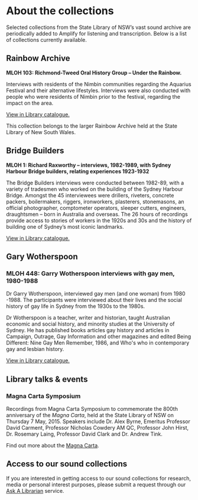# About the collections

Selected collections from the State Library of NSW’s vast sound archive are periodically added to Amplify for listening and transcription. Below is a list of collections currently available.

## Rainbow Archive

**MLOH 103: Richmond-Tweed Oral History Group – Under the Rainbow.**

Interviews with residents of the Nimbin communities regarding the Aquarius Festival and their alternative lifestyles. Interviews were also conducted with people who were residents of Nimbin prior to the festival, regarding the impact on the area.

[View in Library catalogue.](http://archival.sl.nsw.gov.au/Details/archive/110317356)

This collection belongs to the larger Rainbow Archive held at the State Library of New South Wales.

## Bridge Builders

**MLOH 1: Richard Raxworthy – interviews, 1982-1989, with Sydney Harbour Bridge builders, relating experiences 1923-1932**

The Bridge Builders interviews were conducted between 1982-89, with a variety of tradesmen who worked on the building of the Sydney Harbour Bridge. Amongst the 45 interviewees were drillers, riveters, concrete packers, boilermakers, riggers, ironworkers, plasterers, stonemasons, an official photographer, comptometer operators, sleeper cutters, engineers, draughtsmen – born in Australia and overseas. The 26 hours of recordings provide access to stories of workers in the 1920s and 30s and the history of building one of Sydney’s most iconic landmarks.

[View in Library catalogue.](http://archival.sl.nsw.gov.au/Details/archive/110050485)

## Gary Wotherspoon

### MLOH 448: Garry Wotherspoon interviews with gay men, 1980-1988

Dr Garry Wotherspoon, interviewed gay men (and one woman) from 1980 -1988. The participants were interviewed about their lives and the social history of gay life in Sydney from the 1930s to the 1980s.

Dr Wotherspoon is a teacher, writer and historian, taught Australian economic and social history, and minority studies at the University of Sydney. He has published books articles gay history and articles in Campaign, Outrage, Gay Information and other magazines and edited Being Different: Nine Gay Men Remember, 1986, and Who's who in contemporary gay and lesbian history.

[View in Library catalogue.](http://archival.sl.nsw.gov.au/Details/archive/110320963)

## Library talks & events

### Magna Carta Symposium

Recordings from Magna Carta Symposium to commemorate the 800th anniversary of the _Magna Carta_, held at the State Library of NSW on Thursday 7 May, 2015. Speakers include Dr. Alex Byrne, Emeritus Professor David Carment, Professor Nicholas Cowdery AM QC, Professor John Hirst, Dr. Rosemary Laing, Professor David Clark and Dr. Andrew Tink.

Find out more about the [Magna Carta](https://primo-slnsw.hosted.exlibrisgroup.com/primo-explore/fulldisplay?docid=SLNSW_ALMA21155993020002626&context=L&vid=SLNSW&search_scope=EEA&tab=default_tab&lang=en_US).

## Access to our sound collections

If you are interested in getting access to our sound collections for research, media or personal interest purposes, please submit a request through our [Ask A Librarian](http://www.sl.nsw.gov.au/research-and-collections/ask-librarian) service.
